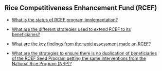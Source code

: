 ## Rice Competitiveness Enhancement Fund (RCEF)


 - [What is the status of RCEF program implementation?](/rice-competitiveness-enhancement-fund-rcef/what-is-the-status-of-rcef-program-implementation)
    
 - [What are the different strategies used to extend RCEF to its beneficiaries?](/rice-competitiveness-enhancement-fund-rcef/what-are-the-different-strategies-used-to-extend-rcef-to-its-beneficiaries)
    
 - [What are the key findings from the rapid assessment made on RCEF?](/rice-competitiveness-enhancement-fund-rcef/what-are-the-key-findings-from-the-rapid-assessment-made-on-rcef)
    
 - [What are the strategies to ensure there is no duplication of beneficiaries of the RCEF Seed Program getting the same interventions from the National Rice Program (NRP)?](/rice-competitiveness-enhancement-fund-rcef/what-are-the-strategies-to-ensure-there-is-no-duplication-of-beneficiaries-of-the-rcef-seed-program-)
    
